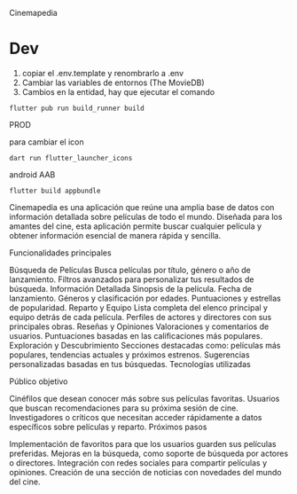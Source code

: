 Cinemapedia

# Dev
1. copiar el .env.template y renombrarlo a .env
2. Cambiar las variables de entornos (The MovieDB)
3. Cambios en la entidad, hay que ejecutar el comando
```
flutter pub run build_runner build
```

PROD

para cambiar el icon
```
dart run flutter_launcher_icons
```

android AAB
```
flutter build appbundle
```

Cinemapedia es una aplicación que reúne una amplia base de datos con información detallada sobre películas de todo el mundo. Diseñada para los amantes del cine, esta aplicación permite buscar cualquier película y obtener información esencial de manera rápida y sencilla.

Funcionalidades principales

Búsqueda de Películas
Busca películas por título, género o año de lanzamiento.
Filtros avanzados para personalizar tus resultados de búsqueda.
Información Detallada
Sinopsis de la película.
Fecha de lanzamiento.
Géneros y clasificación por edades.
Puntuaciones y estrellas de popularidad.
Reparto y Equipo
Lista completa del elenco principal y equipo detrás de cada película.
Perfiles de actores y directores con sus principales obras.
Reseñas y Opiniones
Valoraciones y comentarios de usuarios.
Puntuaciones basadas en las calificaciones más populares.
Exploración y Descubrimiento
Secciones destacadas como: películas más populares, tendencias actuales y próximos estrenos.
Sugerencias personalizadas basadas en tus búsquedas.
Tecnologías utilizadas

Público objetivo

Cinéfilos que desean conocer más sobre sus películas favoritas.
Usuarios que buscan recomendaciones para su próxima sesión de cine.
Investigadores o críticos que necesitan acceder rápidamente a datos específicos sobre películas y reparto.
Próximos pasos

Implementación de favoritos para que los usuarios guarden sus películas preferidas.
Mejoras en la búsqueda, como soporte de búsqueda por actores o directores.
Integración con redes sociales para compartir películas y opiniones.
Creación de una sección de noticias con novedades del mundo del cine.
